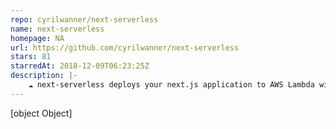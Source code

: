 ```yaml
---
repo: cyrilwanner/next-serverless
name: next-serverless
homepage: NA
url: https://github.com/cyrilwanner/next-serverless
stars: 81
starredAt: 2018-12-09T06:23:25Z
description: |-
    ☁️ next-serverless deploys your next.js application to AWS Lambda with minimal or even no configuration.
---
```


[object Object]
